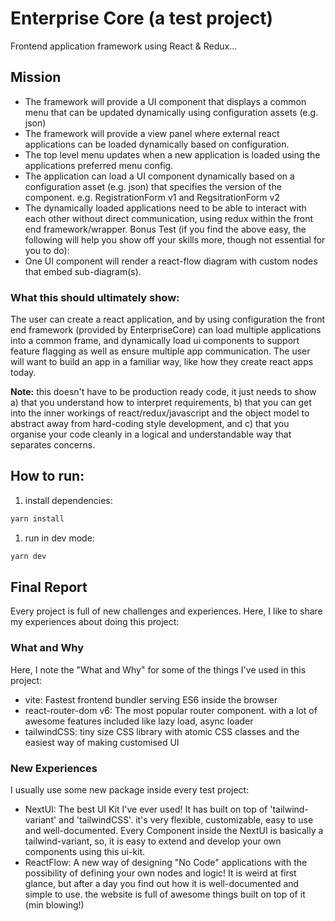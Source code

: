 # Enterprise Core (a test project)

Frontend application framework using React & Redux...

## Mission

- The framework will provide a UI component that displays a common menu that can be updated dynamically using configuration assets (e.g. json)
- The framework will provide a view panel where external react applications can be loaded dynamically based on configuration.
- The top level menu updates when a new application is loaded using the applications preferred menu config.
- The application can load a UI component dynamically based on a configuration asset (e.g. json) that specifies the version of the component. e.g. RegistrationForm v1 and RegsitrationForm v2
- The dynamically loaded applications need to be able to interact with each other without direct communication, using redux within the front end framework/wrapper.
  Bonus Test (if you find the above easy, the following will help you show off your skills more, though not essential for you to do):
- One UI component will render a react-flow diagram with custom nodes that embed sub-diagram(s).

### What this should ultimately show:

The user can create a react application, and by using configuration the front end framework (provided by EnterpriseCore) can load multiple applications into a common frame, and dynamically load ui components to support feature flagging as well as ensure multiple app communication. The user will want to build an app in a familiar way, like how they create react apps today.

**Note:** this doesn't have to be production ready code, it just needs to show a) that you understand how to interpret requirements, b) that you can get into the inner workings of react/redux/javascript and the object model to abstract away from hard-coding style development, and c) that you organise your code cleanly in a logical and understandable way that separates concerns.

## How to run:

1. install dependencies:

```bash
yarn install
```

1. run in dev mode:

```bash
yarn dev
```


## Final Report
Every project is full of new challenges and experiences. Here, I like to share my experiences about doing this project:

### What and Why
Here, I note the "What and Why" for some of the things I've used in this project:
- vite: Fastest frontend bundler serving ES6 inside the browser
- react-router-dom v6: The most popular router component. with a lot of awesome features included like lazy load, async loader
- tailwindCSS: tiny size CSS library with atomic CSS classes and the easiest way of making customised UI
  
### New Experiences
I usually use some new package inside every test project:
- NextUI: The best UI Kit I've ever used! It has built on top of 'tailwind-variant' and 'tailwindCSS'. it's very flexible, customizable, easy to use and well-documented. Every Component inside the NextUI is basically a tailwind-variant, so, it is easy to extend and develop your own components using this ui-kit.
- ReactFlow: A new way of designing "No Code" applications with the possibility of defining your own nodes and logic! It is weird at first glance, but after a day you find out how it is well-documented and simple to use. the website is full of awesome things built on top of it (min blowing!)
